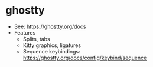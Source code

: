 # ghostty

- See: <https://ghostty.org/docs>
- Features
  - Splits, tabs
  - Kitty graphics, ligatures
  - Sequence keybindings: <https://ghostty.org/docs/config/keybind/sequence>
